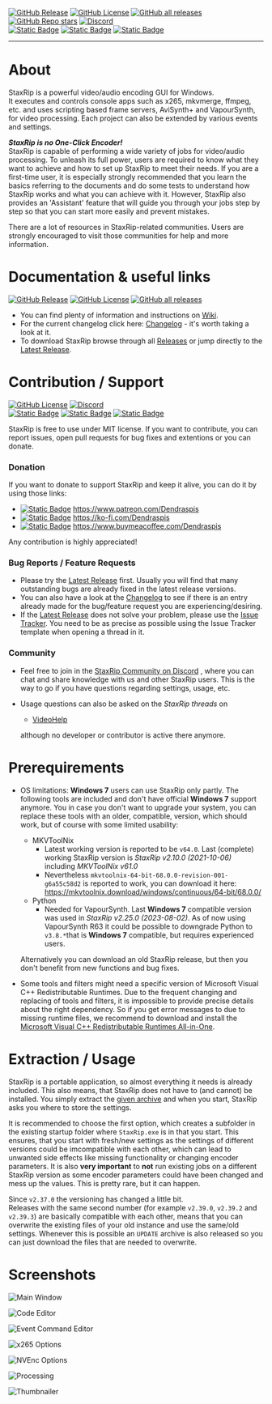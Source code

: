 [![GitHub Release](https://img.shields.io/github/v/release/staxrip/staxrip?style=plastic&logo=Github&logoColor=white&label=Release&labelColor=hsl(210%2C%2060%25%2C%2050%25)&color=hsl(110%2C%2060%25%2C%2050%25))](https://github.com/staxrip/staxrip/releases/latest)
[![GitHub License](https://img.shields.io/github/license/staxrip/staxrip?style=plastic&logo=GitHub&logoColor=white&label=License&labelColor=hsl(210%2C%2060%25%2C%2050%25)&color=hsl(110%2C%2060%25%2C%2050%25))](https://github.com/staxrip/staxrip/blob/master/License.txt)
[![GitHub all releases](https://img.shields.io/github/downloads/staxrip/staxrip/total?style=plastic&logo=GitHub&logoColor=white&label=Total%20Downloads&labelColor=hsl(210%2C%2060%25%2C%2050%25)&color=hsl(110%2C%2060%25%2C%2050%25))](https://github.com/staxrip/staxrip/releases/latest)
[![GitHub Repo stars](https://img.shields.io/github/stars/staxrip/staxrip?style=plastic&logo=GitHub&logoColor=white&label=Stars&labelColor=hsl(210%2C%2060%25%2C%2050%25)&color=hsl(110%2C%2060%25%2C%2050%25))](https://github.com/staxrip/staxrip)
[![Discord](https://img.shields.io/badge/Discord-Join%20us?style=plastic&logo=discord&logoColor=white&labelColor=hsl(210%2C%2060%25%2C%2050%25)&color=hsl(210%2C%2060%25%2C%2050%25))](https://discord.gg/uz8pVR79Bd)  
[![Static Badge](https://img.shields.io/badge/Patreon-F16061?style=plastic&logo=Patreon&labelColor=hsl(210%2C%2060%25%2C%2050%25)&color=hsl(210%2C%2060%25%2C%2050%25))](https://www.patreon.com/Dendraspis)
[![Static Badge](https://img.shields.io/badge/Ko--fi-F16061?style=plastic&logo=Ko-Fi&labelColor=hsl(210%2C%2060%25%2C%2050%25)&color=hsl(210%2C%2060%25%2C%2050%25))](https://ko-fi.com/Dendraspis)
[![Static Badge](https://img.shields.io/badge/BuyMeACoffee-BuyMeACoffee?style=plastic&logo=BuyMeACoffee&labelColor=hsl(210%2C%2060%25%2C%2050%25)&color=hsl(210%2C%2060%25%2C%2050%25))](https://www.buymeacoffee.com/Dendraspis)

-------------

# About

StaxRip is a powerful video/audio encoding GUI for Windows.  
It executes and controls console apps such as x265, mkvmerge, ffmpeg, etc. and uses scripting based frame servers, AviSynth+ and VapourSynth, for video processing.
Each project can also be extended by various events and settings.

***StaxRip is no One-Click Encoder!***  
StaxRip is capable of performing a wide variety of jobs for video/audio processing. To unleash its full power, users are required to know what they want to achieve and how to set up StaxRip to meet their needs.
If you are a first-time user, it is especially strongly recommended that you learn the basics referring to the documents and do some tests to understand how StaxRip works and what you can achieve with it. However, StaxRip also provides an 'Assistant' feature that will guide you through your jobs step by step so that you can start more easily and prevent mistakes.

There are a lot of resources in StaxRip-related communities. Users are strongly encouraged to visit those communities for help and more information.

# Documentation & useful links

[![GitHub Release](https://img.shields.io/github/v/release/staxrip/staxrip?style=plastic&logo=Github&logoColor=white&label=Release&labelColor=hsl(210%2C%2060%25%2C%2050%25)&color=hsl(110%2C%2060%25%2C%2050%25))](https://github.com/staxrip/staxrip/releases/latest)
[![GitHub License](https://img.shields.io/github/license/staxrip/staxrip?style=plastic&logo=GitHub&logoColor=white&label=License&labelColor=hsl(210%2C%2060%25%2C%2050%25)&color=hsl(110%2C%2060%25%2C%2050%25))](https://github.com/staxrip/staxrip/blob/master/License.txt)
[![GitHub all releases](https://img.shields.io/github/downloads/staxrip/staxrip/total?style=plastic&logo=GitHub&logoColor=white&label=Total%20Downloads&labelColor=hsl(210%2C%2060%25%2C%2050%25)&color=hsl(110%2C%2060%25%2C%2050%25))](https://github.com/staxrip/staxrip/releases/latest)

- You can find plenty of information and instructions on [Wiki](https://github.com/staxrip/staxrip/wiki).
- For the current changelog click here: [Changelog](https://github.com/staxrip/staxrip/blob/master/Changelog.md) - it's worth taking a look at it.
- To download StaxRip browse through all [Releases](https://github.com/staxrip/staxrip/releases) or jump directly to the [Latest Release](https://github.com/staxrip/staxrip/releases/latest). 

# Contribution / Support

[![GitHub License](https://img.shields.io/github/license/staxrip/staxrip?style=plastic&logo=GitHub&logoColor=white&label=License&labelColor=hsl(210%2C%2060%25%2C%2050%25)&color=hsl(110%2C%2060%25%2C%2050%25))](https://github.com/staxrip/staxrip/blob/master/License.txt)
[![Discord](https://img.shields.io/badge/Discord-Join%20us?style=plastic&logo=discord&logoColor=white&labelColor=hsl(210%2C%2060%25%2C%2050%25)&color=hsl(210%2C%2060%25%2C%2050%25))](https://discord.gg/uz8pVR79Bd)  
[![Static Badge](https://img.shields.io/badge/Patreon-F16061?style=plastic&logo=Patreon&labelColor=hsl(210%2C%2060%25%2C%2050%25)&color=hsl(210%2C%2060%25%2C%2050%25))](https://www.patreon.com/Dendraspis)
[![Static Badge](https://img.shields.io/badge/Ko--fi-F16061?style=plastic&logo=Ko-Fi&labelColor=hsl(210%2C%2060%25%2C%2050%25)&color=hsl(210%2C%2060%25%2C%2050%25))](https://ko-fi.com/Dendraspis)
[![Static Badge](https://img.shields.io/badge/BuyMeACoffee-BuyMeACoffee?style=plastic&logo=BuyMeACoffee&labelColor=hsl(210%2C%2060%25%2C%2050%25)&color=hsl(210%2C%2060%25%2C%2050%25))](https://www.buymeacoffee.com/Dendraspis)

StaxRip is free to use under MIT license. If you want to contribute, you can report issues, open pull requests for bug fixes and extentions or you can donate.

### **Donation**
If you want to donate to support StaxRip and keep it alive, you can do it by using those links:

- [![Static Badge](https://img.shields.io/badge/Patreon-F16061?style=plastic&logo=Patreon&labelColor=hsl(210%2C%2060%25%2C%2050%25)&color=hsl(210%2C%2060%25%2C%2050%25))](https://www.patreon.com/Dendraspis) https://www.patreon.com/Dendraspis
- [![Static Badge](https://img.shields.io/badge/Ko--fi-F16061?style=plastic&logo=Ko-Fi&labelColor=hsl(210%2C%2060%25%2C%2050%25)&color=hsl(210%2C%2060%25%2C%2050%25))](https://ko-fi.com/dendraspis) https://ko-fi.com/Dendraspis
- [![Static Badge](https://img.shields.io/badge/BuyMeACoffee-BuyMeACoffee?style=plastic&logo=BuyMeACoffee&labelColor=hsl(210%2C%2060%25%2C%2050%25)&color=hsl(210%2C%2060%25%2C%2050%25))](https://www.buymeacoffee.com/dendraspis) https://www.buymeacoffee.com/Dendraspis

Any contribution is highly appreciated! 

### **Bug Reports / Feature Requests**
- Please try the [Latest Release](https://github.com/staxrip/staxrip/releases/latest) first. Usually you will find that many outstanding bugs are already fixed in the latest release versions.
- You can also have a look at the [Changelog](https://github.com/staxrip/staxrip/blob/master/Changelog.md) to see if there is an entry already made for the bug/feature request you are experiencing/desiring.
- If the [Latest Release](https://github.com/staxrip/staxrip/releases/latest) does not solve your problem, please use the [Issue Tracker](https://github.com/staxrip/staxrip/issues). You need to be as precise as possible using the Issue Tracker template when opening a thread in it.

### Community
- Feel free to join in the [StaxRip Community on Discord](https://discord.gg/uz8pVR79Bd) , where you can chat and share knowledge with us and other StaxRip users. 
This is the way to go if you have questions regarding settings, usage, etc.
- Usage questions can also be asked on the *StaxRip threads* on
  - [VideoHelp](https://forum.videohelp.com/threads/369913-StaxRip-support-thread)

  although no developer or contributor is active there anymore.

# Prerequirements
- OS limitations: **Windows 7** users can use StaxRip only partly. The following tools are included and don't have official **Windows 7** support anymore. You in case you don't want to upgrade your system, you can replace these tools with an older, compatible, version, which should work, but of course with some limited usability:
    - MKVToolNix
        - Latest working version is reported to be `v64.0`. Last (complete) working StaxRip version is *StaxRip v2.10.0 (2021-10-06)* including *MKVToolNix v61.0*
        - Nevertheless `mkvtoolnix-64-bit-68.0.0-revision-001-g6a55c58d2` is reported to work, you can download it here: https://mkvtoolnix.download/windows/continuous/64-bit/68.0.0/
    - Python
        - Needed for VapourSynth. Last **Windows 7** compatible version was used in *StaxRip v2.25.0 (2023-08-02)*. As of now using VapourSynth R63 it could be possible to downgrade Python to `v3.8.*`that is **Windows 7** compatible, but requires experienced users.
             
     Alternatively you can download an old StaxRip release, but then you don't benefit from new functions and bug fixes.

- Some tools and filters might need a specific version of Microsoft Visual C++ Redistributable Runtimes. Due to the frequent changing and replacing of tools and filters, it is impossible to provide precise details about the right dependency. So if you get error messages to due to missing runtime files, we recommend to download and install the [Microsoft Visual C++ Redistributable Runtimes All-in-One](https://www.techpowerup.com/download/visual-c-redistributable-runtime-package-all-in-one/).

# Extraction / Usage

StaxRip is a portable application, so almost everything it needs is already included. 
This also means, that StaxRip does not have to (and cannot) be installed. 
You simply extract the [given archive](https://github.com/staxrip/staxrip/releases/latest) and when you start, StaxRip asks you where to store the settings.

It is recommended to choose the first option, which creates a subfolder in the existing startup folder where `StaxRip.exe` is in that you start.
This ensures, that you start with fresh/new settings as the settings of different versions could be imcompatible with each other,
which can lead to unwanted side effects like missing functionality or changing encoder parameters. 
It is also **very important** to **not** run existing jobs on a different StaxRip version as some encoder parameters could have been changed
and mess up the values. This is pretty rare, but it can happen.

Since `v2.37.0` the versioning has changed a little bit.  
Releases with the same second number (for example `v2.39.0`, `v2.39.2` and `v2.39.3`) are basically compatible with each other,
means that you can overwrite the existing files of your old instance and use the same/old settings.
Whenever this is possible an `UPDATE` archive is also released so you can just download the files that are needed to overwrite.


# Screenshots

![Main Window](https://github.com/staxrip/staxrip/blob/master/Image/Screenshots/Main.png)

![Code Editor](https://github.com/staxrip/staxrip/blob/master/Image/Screenshots/CodeEditor.png)

![Event Command Editor](https://github.com/staxrip/staxrip/blob/master/Image/Screenshots/EventCommandEditor.png)

![x265 Options](https://github.com/staxrip/staxrip/blob/master/Image/Screenshots/x265.png)

![NVEnc Options](https://github.com/staxrip/staxrip/blob/master/Image/Screenshots/NVEnc.png)

![Processing](https://github.com/staxrip/staxrip/blob/master/Image/Screenshots/Processing2.png)

![Thumbnailer](https://github.com/staxrip/staxrip/blob/master/Image/Screenshots/ThumbnailsOptions3.png)
